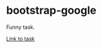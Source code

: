 # bootstrap-google
Funny task.

[Link to task](https://husamoa.github.io/bootstrap-google/ "Google's Homepage")
